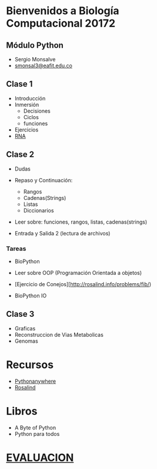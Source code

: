 # Bienvenidos a Biología Computacional 20172

## Módulo Python

+ Sergio Monsalve
+ smonsal3@eafit.edu.co


## Clase 1
  + Introducción
  + Inmersión
    + Decisiones
    + Ciclos
    + funciones
  + Ejercicios
  + [RNA](ejemplos/EjemploRosalind/rna.py)

## Clase 2

  + Dudas
  + Repaso y Continuación:
    + Rangos
    + Cadenas(Strings)
    + Listas
    + Diccionarios

  + Leer sobre: funciones, rangos, listas, cadenas(strings)  
  + Entrada y Salida 2 (lectura de archivos)

### Tareas

+ BioPython
+ Leer sobre OOP (Programación Orientada a objetos)

+ [Ejercicio de Conejos][http://rosalind.info/problems/fib/)
+ BioPython IO


## Clase 3

  + Graficas
  + Reconstruccion de Vias Metabolicas
  + Genomas

# Recursos

+ [Pythonanywhere](Pythonanywhere.com)
+ [Rosalind](rosalind.info)

# Libros

+ A Byte of Python
+ Python para todos

# [**EVALUACION**](Taller/enunciado.md)

